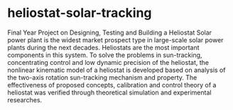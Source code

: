# heliostat-solar-tracking
Final Year Project on Designing, Testing and Building a Heliostat
Solar power plant is the widest market prospect type in large-scale solar power plants during the next decades. Heliostats are the most important components in this system. To solve the problems in sun-tracking, concentrating control and low dynamic precision of the heliostat, the nonlinear kinematic model of a heliostat is developed based on analysis of the two-axis rotation sun-tracking mechanism and property. The effectiveness of proposed concepts, calibration and control theory of a heliostat was verified through theoretical simulation and experimental researches.

